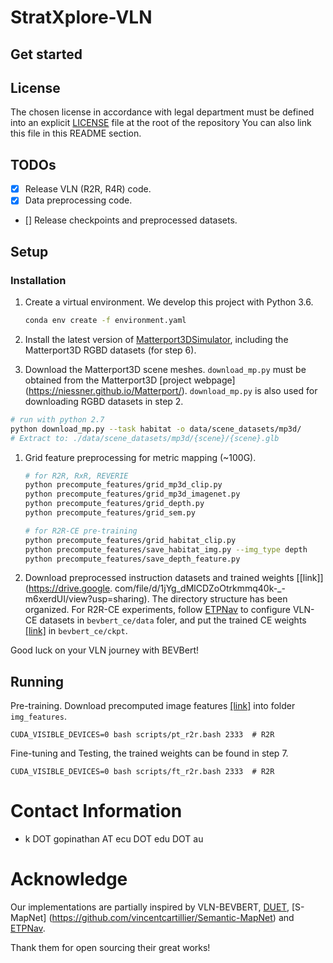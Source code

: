 # StratXplore-VLN

## Get started


## License

The chosen license in accordance with legal department must be defined into an explicit [LICENSE](https://github.com/ThalesGroup/template-project/blob/master/LICENSE) file at the root of the repository
You can also link this file in this README section.
## TODOs

* [X] Release VLN (R2R, R4R) code.
* [X] Data preprocessing code.
* [] Release checkpoints and preprocessed datasets.

## Setup

### Installation

1. Create a virtual environment. We develop this project with Python 3.6.

   ```bash
   conda env create -f environment.yaml
   ```
1. Install the latest version of [Matterport3DSimulator](https://github.com/peteanderson80/Matterport3DSimulator), 
including the Matterport3D RGBD datasets (for step 6).
1. Download the Matterport3D scene meshes. `download_mp.py` must be obtained from the Matterport3D [project webpage]
   (https://niessner.github.io/Matterport/). `download_mp.py` is also used for downloading RGBD datasets in step 2.

```bash
# run with python 2.7
python download_mp.py --task habitat -o data/scene_datasets/mp3d/
# Extract to: ./data/scene_datasets/mp3d/{scene}/{scene}.glb
```

1. Grid feature preprocessing for metric mapping (~100G).

   ```bash
   # for R2R, RxR, REVERIE
   python precompute_features/grid_mp3d_clip.py
   python precompute_features/grid_mp3d_imagenet.py
   python precompute_features/grid_depth.py
   python precompute_features/grid_sem.py

   # for R2R-CE pre-training
   python precompute_features/grid_habitat_clip.py
   python precompute_features/save_habitat_img.py --img_type depth
   python precompute_features/save_depth_feature.py
   ```
1. Download preprocessed instruction datasets and trained weights [[link]](https://drive.google.
com/file/d/1jYg_dMlCDZoOtrkmmq40k-_-m6xerdUI/view?usp=sharing). The directory structure has been organized. For R2R-CE experiments, follow [ETPNav](https://github.com/MarSaKi/ETPNav) to configure VLN-CE datasets in `bevbert_ce/data` foler, and put the trained CE weights [[link]](https://drive.google.com/file/d/1-2u1NWmwpX09Rg7uT5mABo-CBTsLthGm/view?usp=sharing) in `bevbert_ce/ckpt`.

Good luck on your VLN journey with BEVBert!

## Running

Pre-training. Download precomputed image features [[link]](https://drive.google.com/file/d/1S8jD1Mln0mbTsB5I_i2jdQ8xBbnw-Dyr/view?usp=sharing) into folder `img_features`.

```
CUDA_VISIBLE_DEVICES=0 bash scripts/pt_r2r.bash 2333  # R2R
```

Fine-tuning and Testing, the trained weights can be found in step 7.

```
CUDA_VISIBLE_DEVICES=0 bash scripts/ft_r2r.bash 2333  # R2R
```

# Contact Information

* k DOT gopinathan AT ecu DOT edu DOT au

# Acknowledge

Our implementations are partially inspired by VLN-BEVBERT, [DUET](https://github.com/cshizhe/VLN-DUET), [S-MapNet]
(https://github.com/vincentcartillier/Semantic-MapNet) and [ETPNav](https://github.com/MarSaKi/ETPNav).

Thank them for open sourcing their great works!
